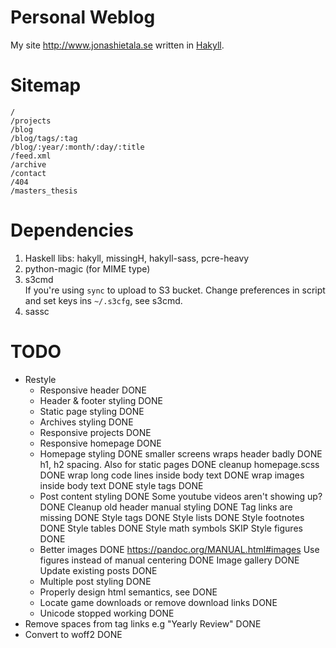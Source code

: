 Personal Weblog
===============

My site <http://www.jonashietala.se> written in [Hakyll][].

[Hakyll]: http://jaspervdj.be/hakyll/

Sitemap
=======

    /
    /projects
    /blog
    /blog/tags/:tag
    /blog/:year/:month/:day/:title
    /feed.xml
    /archive
    /contact
    /404
    /masters_thesis

Dependencies
============

1. Haskell libs: hakyll, missingH, hakyll-sass, pcre-heavy
2. python-magic (for MIME type)
3. s3cmd  
   If you're using `sync` to upload to S3 bucket.
   Change preferences in script and set keys ins `~/.s3cfg`, see s3cmd.
4. sassc

TODO
====

* Restyle
    * Responsive header         DONE
    * Header & footer styling   DONE
    * Static page styling       DONE
    * Archives styling          DONE
    * Responsive projects       DONE
    * Responsive homepage       DONE
    * Homepage styling          DONE
        smaller screens wraps header badly              DONE
        h1, h2 spacing. Also for static pages           DONE
        cleanup homepage.scss                           DONE
        wrap long code lines inside body text           DONE
        wrap images inside body text                    DONE
        style tags                                      DONE
    * Post content styling                      DONE
        Some youtube videos aren't showing up?          DONE
        Cleanup old header manual styling               DONE
        Tag links are missing                           DONE
        Style tags                                      DONE
        Style lists                                     DONE
        Style footnotes                                 DONE
        Style tables                                    DONE
        Style math symbols                              SKIP
        Style figures                                   DONE
    * Better images                             DONE
        https://pandoc.org/MANUAL.html#images
        Use figures instead of manual centering         DONE
        Image gallery                                   DONE
        Update existing posts                           DONE
    * Multiple post styling                             DONE
    * Properly design html semantics, see               DONE
    * Locate game downloads or remove download links    DONE
    * Unicode stopped working                           DONE
* Remove spaces from tag links e.g "Yearly Review"      DONE
* Convert to woff2                                      DONE

